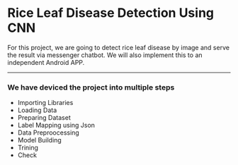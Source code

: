 # Rice Leaf Disease Detection Using CNN 

For this project,  we are going to detect rice leaf disease by image and serve the result via messenger chatbot. We will also implement this to an independent Android APP.


---


### We have deviced the project into multiple steps


*   Importing Libraries
*   Loading Data
*   Preparing Dataset
*   Label Mapping using Json
*   Data Preproocessing
*   Model Building
*   Trining
*   Check
